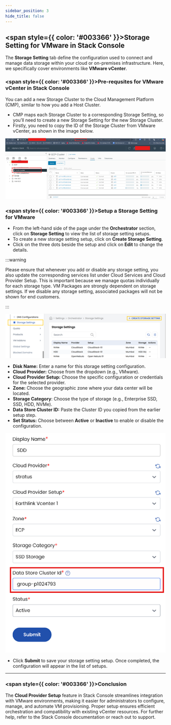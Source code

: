 ```yaml
---
sidebar_position: 3
hide_title: false
---
```


## <span style={{ color: '#003366' }}>Storage Setting for VMware in Stack Console</span>

The **Storage Setting** tab define the configuration used to connect and manage data storage within your cloud or on-premises infrastructure. Here, we specifically cover environments like **VMware vCenter**.

### <span style={{ color: '#003366' }}>Pre-requsites for VMware vCenter in Stack Console</span>

You can add a new Storage Cluster to the Cloud Management Platform (CMP), similar to how you add a Host Cluster. 
- CMP maps each Storage Cluster to a corresponding Storage Setting, so you’ll need to create a new Storage Setting for the new Storage Cluster.
- Firstly, you need to copy the ID of the Storage Cluster from VMware vCenter, as shown in the image below.

![Cloud Provider Setup List](images/s1.png)

### <span style={{ color: '#003366' }}>Setup a Storage Setting for VMware</span>

- From the left-hand side of the page under the **Orchestrator** section, click on **Storage Setting** to view the list of storage setting setups.
- To create a new storage setting setup, click on **Create Storage Setting**.
- Click on the three dots beside the setup and click on **Edit** to change the details.


:::warning

Please ensure that whenever you add or disable any storage setting, you also update the corresponding services list under Cloud Services and Cloud Provider Setup. This is important because we manage quotas individually for each storage type. VM Packages are strongly dependent on storage settings. If we disable any storage setting, associated packages will not be shown for end customers.

:::


![Cloud Provider Setup List](images/s0.png)

   - **Disk Name:** Enter a name for this storage setting configuration.
   - **Cloud Provider:** Choose from the dropdown (e.g., VMware).
   - **Cloud Provider Setup:** Choose the specific configuration or credentials for the selected provider.
   - **Zone:** Choose the geographic zone where your data center will be located.
   - **Storage Category**: Choose the type of storage (e.g., Enterprise SSD, SSD, HDD, NVMe).
   - **Data Store Cluster ID:** Paste the Cluster ID you copied from the earlier setup step.
   - **Set Status:** Choose between **Active** or **Inactive** to enable or disable the configuration.

![Cloud Provider Setup List](images/s2.png)

- Click **Submit** to save your storage setting setup. Once completed, the configuration will appear in the list of setups.

---

### <span style={{ color: '#003366' }}>Conclusion</span>

The **Cloud Provider Setup** feature in Stack Console streamlines integration with VMware environments, making it easier for administrators to configure, manage, and automate VM provisioning. Proper setup ensures efficient orchestration and compatibility with existing vCenter resources. For further help, refer to the Stack Console documentation or reach out to support.
